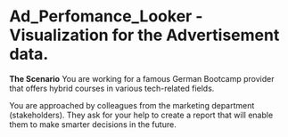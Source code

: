 # Ad_Perfomance_Looker - Visualization for the Advertisement data. 

**The Scenario**
You are working for a famous German Bootcamp provider that offers hybrid courses in various tech-related fields.

You are approached by colleagues from the marketing department (stakeholders). They ask for your help to create a report that will enable them to make smarter decisions in the future.
